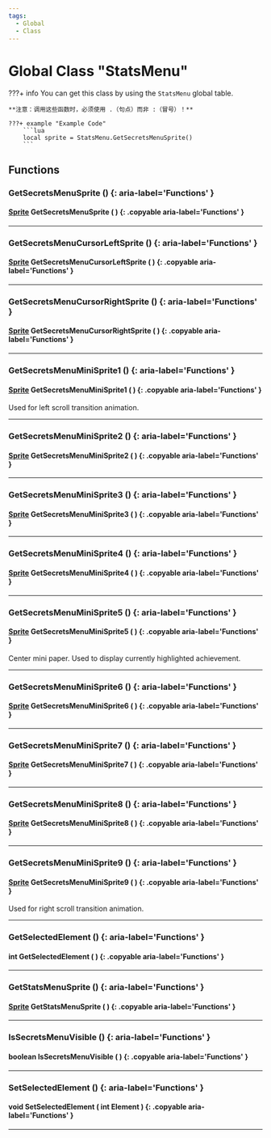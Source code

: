 ```yaml
---
tags:
  - Global
  - Class
---
```

# Global Class "StatsMenu"

???+ info
    You can get this class by using the `StatsMenu` global table.

    **注意：调用这些函数时，必须使用 .（句点）而非 :（冒号）！**
    
    ???+ example "Example Code"
        ```lua
        local sprite = StatsMenu.GetSecretsMenuSprite()
        ```

## Functions

### GetSecretsMenuSprite () {: aria-label='Functions' }
#### [Sprite](../Sprite.md) GetSecretsMenuSprite ( ) {: .copyable aria-label='Functions' }

___
### GetSecretsMenuCursorLeftSprite () {: aria-label='Functions' }
#### [Sprite](../Sprite.md) GetSecretsMenuCursorLeftSprite ( ) {: .copyable aria-label='Functions' }
___
### GetSecretsMenuCursorRightSprite () {: aria-label='Functions' }
#### [Sprite](../Sprite.md) GetSecretsMenuCursorRightSprite ( ) {: .copyable aria-label='Functions' }
___
### GetSecretsMenuMiniSprite1 () {: aria-label='Functions' }
#### [Sprite](../Sprite.md) GetSecretsMenuMiniSprite1 ( ) {: .copyable aria-label='Functions' }
Used for left scroll transition animation.
___
### GetSecretsMenuMiniSprite2 () {: aria-label='Functions' }
#### [Sprite](../Sprite.md) GetSecretsMenuMiniSprite2 ( ) {: .copyable aria-label='Functions' }

___
### GetSecretsMenuMiniSprite3 () {: aria-label='Functions' }
#### [Sprite](../Sprite.md) GetSecretsMenuMiniSprite3 ( ) {: .copyable aria-label='Functions' }

___
### GetSecretsMenuMiniSprite4 () {: aria-label='Functions' }
#### [Sprite](../Sprite.md) GetSecretsMenuMiniSprite4 ( ) {: .copyable aria-label='Functions' }

___
### GetSecretsMenuMiniSprite5 () {: aria-label='Functions' }
#### [Sprite](../Sprite.md) GetSecretsMenuMiniSprite5 ( ) {: .copyable aria-label='Functions' }
Center mini paper. Used to display currently highlighted achievement.
___
### GetSecretsMenuMiniSprite6 () {: aria-label='Functions' }
#### [Sprite](../Sprite.md) GetSecretsMenuMiniSprite6 ( ) {: .copyable aria-label='Functions' }

___
### GetSecretsMenuMiniSprite7 () {: aria-label='Functions' }
#### [Sprite](../Sprite.md) GetSecretsMenuMiniSprite7 ( ) {: .copyable aria-label='Functions' }

___
### GetSecretsMenuMiniSprite8 () {: aria-label='Functions' }
#### [Sprite](../Sprite.md) GetSecretsMenuMiniSprite8 ( ) {: .copyable aria-label='Functions' }

___
### GetSecretsMenuMiniSprite9 () {: aria-label='Functions' }
#### [Sprite](../Sprite.md) GetSecretsMenuMiniSprite9 ( ) {: .copyable aria-label='Functions' }
Used for right scroll transition animation.
___
### GetSelectedElement () {: aria-label='Functions' }
#### int GetSelectedElement ( ) {: .copyable aria-label='Functions' }

___
### GetStatsMenuSprite () {: aria-label='Functions' }
#### [Sprite](../Sprite.md) GetStatsMenuSprite ( ) {: .copyable aria-label='Functions' }

___
### IsSecretsMenuVisible () {: aria-label='Functions' }
#### boolean IsSecretsMenuVisible ( ) {: .copyable aria-label='Functions' }

___
### SetSelectedElement () {: aria-label='Functions' }
#### void SetSelectedElement ( int Element ) {: .copyable aria-label='Functions' }

___
